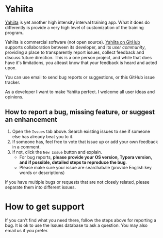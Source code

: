 # Yahiita


[Yahiita](https://github.com/prototexh/yahiita) is yet another high intensity interval training app. What it does do differently is provide a very high level of customization of the training program..

Yahiita is commercial software (not open source). [Yahiita on GitHub](https://github.com/prototexh/yahiita) supports collaboration between its developer, and its *user community*, providing a place to transparently report issues, collect feedback and discuss future direction. This is a one person project, and while that does have it's limitations, you alteast know that your feedback is heard and acted upon.

You can use email to send bug reports or suggestions, or this GitHub issue tracker. 

As a developer I want to make Yahiita perfect. I welcome all user ideas and opinions.

## How to report a bug, missing feature, or suggest an enhancement

1. Open the `Issues` tab above. Search existing issues to see if someone else has already beat you to it. 
2. If someone has, feel free to vote that issue up or add your own feedback in a comment.
3. If not, click the `New Issue` button and explain. 
   -  For bug reports, **please provide your OS version, Typora version, and if possible, detailed steps to reproduce the bug**.
   -  Please make sure your issue are searchabale (provide English key words or descriptions)

If you have multiple bugs or requests that are not closely related, please separate them into different issues.

# How to get support

If you can't find what you need there, follow the steps above for reporting a bug. It is ok to use the Issues database to ask a question. You may also email us if you prefer. 